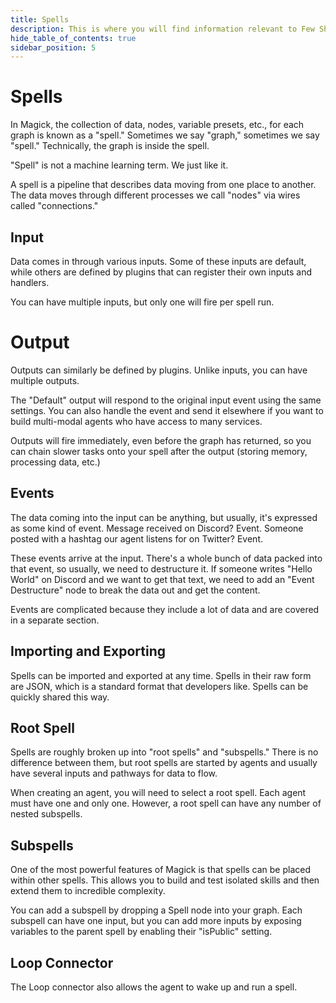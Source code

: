 ```yaml
---
title: Spells
description: This is where you will find information relevant to Few Shots.
hide_table_of_contents: true
sidebar_position: 5
---
```


# Spells

In Magick, the collection of data, nodes, variable presets, etc., for each graph is known as a "spell." Sometimes we say "graph," sometimes we say "spell." Technically, the graph is inside the spell.

"Spell" is not a machine learning term. We just like it.

A spell is a pipeline that describes data moving from one place to another. The data moves through different processes we call "nodes" via wires called "connections."

## Input

Data comes in through various inputs. Some of these inputs are default, while others are defined by plugins that can register their own inputs and handlers.

You can have multiple inputs, but only one will fire per spell run.

# Output

Outputs can similarly be defined by plugins. Unlike inputs, you can have multiple outputs.

The "Default" output will respond to the original input event using the same settings. You can also handle the event and send it elsewhere if you want to build multi-modal agents who have access to many services.

Outputs will fire immediately, even before the graph has returned, so you can chain slower tasks onto your spell after the output (storing memory, processing data, etc.)

## Events

The data coming into the input can be anything, but usually, it's expressed as some kind of event. Message received on Discord? Event. Someone posted with a hashtag our agent listens for on Twitter? Event.

These events arrive at the input. There's a whole bunch of data packed into that event, so usually, we need to destructure it. If someone writes "Hello World" on Discord and we want to get that text, we need to add an "Event Destructure" node to break the data out and get the content.

Events are complicated because they include a lot of data and are covered in a separate section.

## Importing and Exporting

Spells can be imported and exported at any time. Spells in their raw form are JSON, which is a standard format that developers like. Spells can be quickly shared this way.

## Root Spell

Spells are roughly broken up into "root spells" and "subspells." There is no difference between them, but root spells are started by agents and usually have several inputs and pathways for data to flow.

When creating an agent, you will need to select a root spell. Each agent must have one and only one. However, a root spell can have any number of nested subspells.

## Subspells

One of the most powerful features of Magick is that spells can be placed within other spells. This allows you to build and test isolated skills and then extend them to incredible complexity.

You can add a subspell by dropping a Spell node into your graph. Each subspell can have one input, but you can add more inputs by exposing variables to the parent spell by enabling their "isPublic" setting.

## Loop Connector

The Loop connector also allows the agent to wake up and run a spell.
